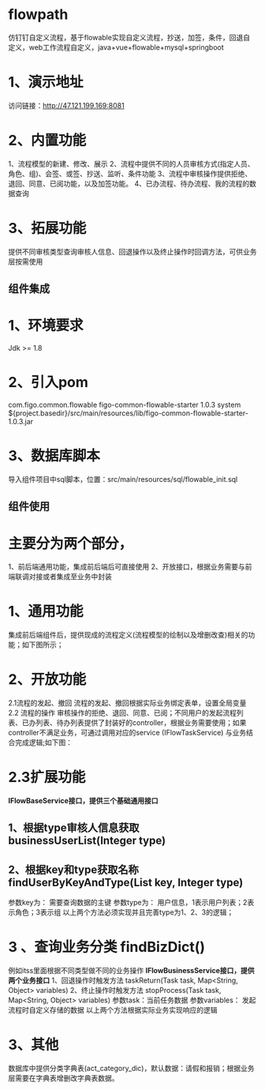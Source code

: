 # flowpath
仿钉钉自定义流程，基于flowable实现自定义流程，抄送，加签，条件，回退自定义，web工作流程自定义，java+vue+flowable+mysql+springboot

# 1、演示地址
访问链接：http://47.121.199.169:8081

# 2、内置功能
  1、流程模型的新建、修改、展示
  2、流程中提供不同的人员审核方式(指定人员、角色、组)、会签、或签、抄送、监听、条件功能
  3、流程中审核操作提供拒绝、退回、同意、已阅功能，以及加签功能。
  4、已办流程、待办流程、我的流程的数据查询
# 3、拓展功能
提供不同审核类型查询审核人信息、回退操作以及终止操作时回调方法，可供业务层按需使用



## 组件集成
# 1、环境要求
Jdk >= 1.8


# 2、引入pom
<dependency>
    <groupId>com.figo.common.flowable</groupId>
    <artifactId>figo-common-flowable-starter</artifactId>
    <version>1.0.3</version>
    <scope>system</scope>
    <systemPath>${project.basedir}/src/main/resources/lib/figo-common-flowable-starter-1.0.3.jar</systemPath>
</dependency>

# 3、数据库脚本
导入组件项目中sql脚本，位置：src/main/resources/sql/flowable_init.sql

##  组件使用
# 主要分为两个部分，
1、前后端通用功能，集成前后端后可直接使用
2、开放接口，根据业务需要与前端联调对接或者集成至业务中封装

# 1、通用功能
集成前后端组件后，提供现成的流程定义(流程模型的绘制以及增删改查)相关的功能；如下图所示；


# 2、开放功能
2.1流程的发起、撤回
流程的发起、撤回根据实际业务绑定表单，设置全局变量
2.2 流程的操作
审核操作的拒绝、退回、同意、已阅；不同用户的发起流程列表、已办列表、待办列表提供了封装好的controller，根据业务需要使用；如果controller不满足业务，可通过调用对应的service (IFlowTaskService) 与业务结合完成逻辑;如下图：


# 2.3扩展功能
**IFlowBaseService接口，提供三个基础通用接口**
## 1、根据type审核人信息获取 businessUserList(Integer type)
## 2、根据key和type获取名称 findUserByKeyAndType(List<String> key, Integer type)
参数key为：   需要查询数据的主键
参数type为：  用户信息，1表示用户列表；2表示角色；3表示组
以上两个方法必须实现并且完善type为1、2、3的逻辑；

# 3 、查询业务分类 findBizDict()
例如itss里面根据不同类型做不同的业务操作
**IFlowBusinessService接口，提供两个业务接口**
1、回退操作时触发方法 taskReturn(Task task, Map<String, Object> variables)
2、终止操作时触发方法 stopProcess(Task task, Map<String, Object> variables)
参数task：当前任务数据 
参数variables： 发起流程时自定义存储的数据
以上两个方法根据实际业务实现响应的逻辑

# 3、其他
数据库中提供分类字典表(act_category_dic)，默认数据：请假和报销；根据业务层需要在字典表增删改字典表数据。


